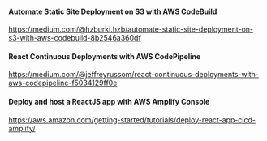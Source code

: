 #### Automate Static Site Deployment on S3 with AWS CodeBuild
https://medium.com/@hzburki.hzb/automate-static-site-deployment-on-s3-with-aws-codebuild-8b2546a360df

#### React Continuous Deployments with AWS CodePipeline
https://medium.com/@jeffreyrussom/react-continuous-deployments-with-aws-codepipeline-f5034129ff0e

#### Deploy and host a ReactJS app with AWS Amplify Console
https://aws.amazon.com/getting-started/tutorials/deploy-react-app-cicd-amplify/
